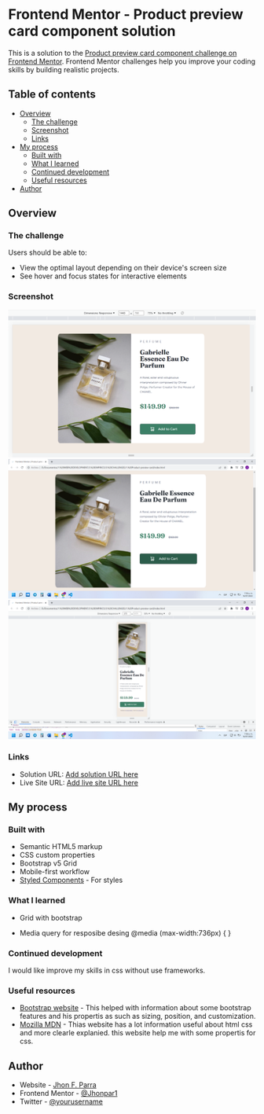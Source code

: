 # Frontend Mentor - Product preview card component solution

This is a solution to the [Product preview card component challenge on Frontend Mentor](https://www.frontendmentor.io/challenges/product-preview-card-component-GO7UmttRfa). Frontend Mentor challenges help you improve your coding skills by building realistic projects. 

## Table of contents

- [Overview](#overview)
  - [The challenge](#the-challenge)
  - [Screenshot](#screenshot)
  - [Links](#links)
- [My process](#my-process)
  - [Built with](#built-with)
  - [What I learned](#what-i-learned)
  - [Continued development](#continued-development)
  - [Useful resources](#useful-resources)
- [Author](#author)


## Overview

### The challenge

Users should be able to: 

- View the optimal layout depending on their device's screen size
- See hover and focus states for interactive elements

### Screenshot

![Screenshot](/Screenshots/Screenshot%201440px.png)
![Screenshot](/Screenshots/Screenshot%201440px%20active.png)
![Screenshot](/Screenshots/Screenshot%20375px.png)

### Links

- Solution URL: [Add solution URL here](https://your-solution-url.com)
- Live Site URL: [Add live site URL here](https://your-live-site-url.com)

## My process

### Built with

- Semantic HTML5 markup
- CSS custom properties
- Bootstrap v5 Grid
- Mobile-first workflow
- [Styled Components](https://getbootstrap.com) - For styles


### What I learned

- Grid with bootstrap

<section class="container-fluid">
      <div class="row">
        <div class="col-lg-6 product-pad">
        </div>
        <div class="col-lg-6 description-img">
        </div>
      </div>
</section>

- Media query for resposibe desing
@media (max-width:736px) {
}


### Continued development

I would like improve my skills in css without use frameworks.


### Useful resources

- [Bootstrap website](https://getbootstrap.com/docs/5.2/getting-started/introduction) - This helped with information about some bootstrap features and his propertis as such as sizing, position, and customization.
- [Mozilla MDN](https://developer.mozilla.org) - Thias website has a lot information useful about html css and more clearle explanied. this website help me with some propertis for css.


## Author

- Website - [Jhon F. Parra](https://www.linkedin.com/in/jhon-f-parra-689852199)
- Frontend Mentor - [@Jhonpar1](https://www.frontendmentor.io/profile/yourusername)
- Twitter - [@yourusername](https://www.frontendmentor.io/profile/Jhonpar1)
